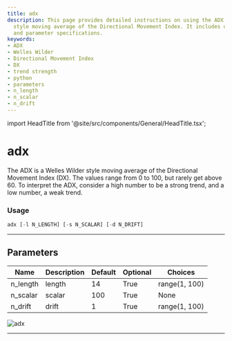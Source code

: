```yaml
---
title: adx
description: This page provides detailed instructions on using the ADX, a Welles Wilder
  style moving average of the Directional Movement Index. It includes usage examples
  and parameter specifications.
keywords:
- ADX
- Welles Wilder
- Directional Movement Index
- DX
- trend strength
- python
- parameters
- n_length
- n_scalar
- n_drift
---
```


import HeadTitle from '@site/src/components/General/HeadTitle.tsx';

<HeadTitle title="adx - Ta - Crypto - Reference | OpenBB Terminal Docs" />

# adx

The ADX is a Welles Wilder style moving average of the Directional Movement Index (DX). The values range from 0 to 100, but rarely get above 60. To interpret the ADX, consider a high number to be a strong trend, and a low number, a weak trend.

### Usage

```python
adx [-l N_LENGTH] [-s N_SCALAR] [-d N_DRIFT]
```

---

## Parameters

| Name | Description | Default | Optional | Choices |
| ---- | ----------- | ------- | -------- | ------- |
| n_length | length | 14 | True | range(1, 100) |
| n_scalar | scalar | 100 | True | None |
| n_drift | drift | 1 | True | range(1, 100) |

![adx](https://user-images.githubusercontent.com/46355364/154309667-c67f6078-822f-452d-9853-ffffa9172670.png)

---

